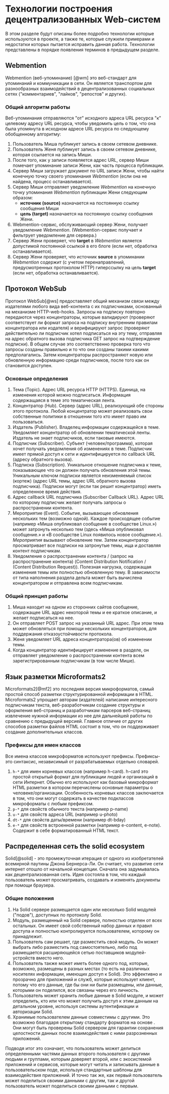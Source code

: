 # Технологии построения децентрализованных Web-систем

В этом разделе будут описаны более подробно технологии которые используются в проекте, а также те, которые служили примерами и недостатки которых пытается исправить данная работа. Технологии представлены в порядке появления терминов в предыдущем разделе.
## Webmention

Webmention (веб-упоминание) [@wm] это веб-стандарт для упоминаний и коммуникации в сети. Он является транспортом для разнообразных взаимодействий в децентрализованных социальных сетях ("комментариев", "лайков", "репостов" и других).
### Общий алгоритм работы

Веб-упоминания отправляются "от" исходного адреса URL ресурса "к" целевому адресу URL ресурса, чтобы уведомить цель о том, что она была упомянута в исходном адресе URL ресурса по следующему обобщенному алгоритму:

1. Пользователь Миша публикует запись в своем сетевом дневнике.
2. Пользователь Женя публикует запись в своем сетевом дневнике, которая ссылается на запись Миши.
3. После того, как у записи появляется адрес URL, сервер Миши помечает упоминание записи Жени, как часть процесса публикации.
4. Сервер Миши загружает документ по URL записи Жени, чтобы найти конечную точку своего упоминания _Webmention_ (если она не найдена, процесс останавливается).
5. Сервер Миши отправляет уведомление _Webmention_ на конечную точку упоминания _Webmention_ публикации Жени следующим образом:
    * __источник (source)__ назначается на постоянную ссылку сообщения Миши
    * __цель (target)__ назначается на постоянную ссылку сообщения Жени.
6. Webmention-сервис, обслуживающий сервер Жени, получает уведомление _Webmention_. (Webmention-сервис получает и фильтрует уведомление для сервера.)
7. Сервер Жени проверяет, что __target__ в _Webmention_ является допустимой постоянной ссылкой в его блоге (если нет, обработка останавливается).
8. Сервер Жени проверяет, что источник __source__ в упоминании _Webmention_ содержит (с учетом перенаправлений, предусмотренных протоколом HTTP) гиперссылку на цель __target__ (если нет, обработка останавливается).

## Протокол WebSub

Протокол WebSub[@ws] предоставляет общий механизм связи между издателями любого вида веб-контента с их подписчиками, основанный на механизме HTTP-web-hooks. Запросы на подписку повторно передаются через концентраторы, которые валидируют (проверяют соответствует ли формат запроса на подписку внутренним правилам концентратора или издателя) и верифицируют запрос (проверяют действительно ли подписчик хотел подписаться на эту тему, отправляя на адрес обратного вызова подписчика GET запрос на подтверждение подписки). В общем случае это соответственно проверка того что запросы созданы правильно и то что они созданы такими какими предполагались. Затем концентраторы распространяют новую или обновленную информацию среди подписчиков, после того как он становится доступен.

### Основные определения

1. Тема (Topic). Адрес URL ресурса HTTP (HTTPS). Единица, на изменения которой можно подписаться. Информация содержащаяся в теме это тематическая лента.
2. Концентратор (Hub). Сервер (адрес URL), реализующий обе стороны этого протокола. Любой концентратор может реализовать свои собственные политики в отношении того кто имеет право им пользоваться.
3. Издатель (Publisher). Владелец информации содержащейся в теме. Уведомляет концентратор об обновлении тематической ленты. Издатель не знает подписчиков, если таковые имеются.
4. Подписчик (Subscriber). Субъект (человек/программа), которая хочет получать уведомления об изменениях в теме. Подписчик имеет прямой доступ к сети и идентифицируется по callback URL (адресу обратного вызова).
5. Подписка (Subscription). Уникальное отношение подписчика к теме, показывающее что он должен получать обновления этой темы. Уникальным ключом подписки является неизменяемый список (кортеж) (адрес URL темы, адрес URL обратного вызова подписчика). Подписки могут (если так решит концентратор) иметь определенное время действия.
6. Адрес callback URL подписчика (Subscriber Callback URL). Адрес URL по которому подписчик желает получать запросы о распространении контента.
7. Мероприятие (Event). Событие, вызывающее обновления нескольких тем (возможно одной). Каждое происходящее событие (например «Миша опубликовал сообщение в сообществе Linux.») может затронуть несколько тем (здесь «Миша опубликовал сообщение.» и «В сообществе Linux появилось новое сообщение.»). _Мероприятия_ вызывают обновление тем. Затем концентратор просматривает все подписки на затронутые темы, ища и доставляя контент подписчикам.
8. Уведомление о распространении контента / (запрос на распространение контента) (Content Distribution Notification / (Content Distribution Request)). Полезная нагрузка, содержащая изменения темы или полностью обновленную тему. В зависимости от типа наполнения раздела дельта может быть вычислена концентратором и отправлена всем подписчикам.

### Общий принцип работы

1. Миша находит на одном из сторонних сайтов сообщение, содержащее URL адрес некоторой темы и ее краткое описание, и желает подписаться на нее.
2. Он отправляет POST запрос на указанный URL адрес. При этом тема может обновляться при помощи нескольких концентраторов, для поддержания отказоустойчивости протокола.
3. Женя уведомляет URL адреса концентратора(ов) об изменении темы.
4. Когда концентратор идентифицирует изменение в разделе, он отправляет уведомление о распространении контента всем зарегистрированным подписчикам (в том числе Мише).

## Язык разметки Microformats2

Microformats2[@mf2] это последняя версия микроформатов, самый простой способ разметки структурированной информации в HTML. Microformats2 упрощает авторам (издателей) написание интересного подписчикам текста, веб-разработчикам создание структуры и оформления веб-страниц и разработчикам парсеров веб-страниц извлечение нужной информации из нее для дальнейшей работы по сравнению с предыдущей версией. Главное отличие от других способов разметки файлов HTML состоит в том, что он поддерживает создание дополнительных классов.

### Префиксы для имен классов

Все имена классов микроформатов используют префиксы. Префиксы-это синтаксис, независимый от разрабатываемых отдельно словарей.
1. `h-*` для имен корневых классов (например h-card). h-card это простой открытый формат для публикации людей и организаций в сети Интернет. Обычно его используют как базовый микроформат HTML разметки в котором перечислены основные параметры о человеке/организации. Особенность корневых классов заключается в том, что они могут содержать в качестве подклассов микроформаты с любым префиксом.
2. `p-*` для свойств обычного текста (например p-name)
3. `u-*` для свойств адреса URL (например u-photo)
4. `dt-*` для свойств даты/времени (например dt-bday)
5. `e-*` для свойств встроенной разметки (например e-content, e-note). Содержит в себе форматированный HTML текст.

## Распределенная сеть the solid ecosystem

Solid[@solid] - это промежуточная итерация от одного из изобретателей всемирной паутины Джона Бернерса-Ли. Он считает, что развитие сети интернет отошло от начальной концепции. Сначала она задумывалась как децентрализованная сеть. Идея состояла в том, что каждый пользователь может просматривать, создавать и изменять документы при помощи браузера.

### Общие положения

1. На Solid сервере размещается один или несколько Solid модулей ("подов"), доступных по протоколу Solid.
2. Модуль, размещенный на Solid сервере, полностью отделен от всех остальных. Он имеет свой собственный набор данных и правил доступа и полностью контролируется пользователем, которому он принадлежит.
3. Пользователь сам решает, где разместить свой модуль. Он может выбрать либо разместить под самостоятельно, либо под размещается расширяющейся сетью поставщиков модулей-устройств вместо него.
4. Пользователь также может иметь более одного под, которые, возможно, размещены в разных местах (то есть на различных носителях информации, имеющих доступ к Solid). Это эффективно и прозрачно для приложений и служб, которые использует клиент, потому что его данные, где бы они ни были размещены, или данные, которыми он поделился, все связаны через его личность.
5. Пользователь может хранить любые данные в Solid модуле, и может определить, кто или что может получить доступ к этим данным на детальном уровне, используя системы аутентификации и авторизации Solid.
6. Хранимые пользователем данные совместимы с другими. Это возможно благодаря открытому стандарту форматов на основе . Они могут быть проверены Solid сервером для гарантии сохранения целостности данных после взаимодействия с ними разрозненных приложений.

Подводя итог это означает, что пользователь может делиться определенными частями данных второго пользователя с другими людьми и группами, которым доверяет второй, или с экосистемой приложений и сервисов, которые могут читать и записывать данные в пользовательском поде, используя стандартные шаблоны для взаимодействия приложений. И точно так же, как первый пользователь может поделиться своими данными с другим, так и другой пользователь может поделиться своими данными с первым.
